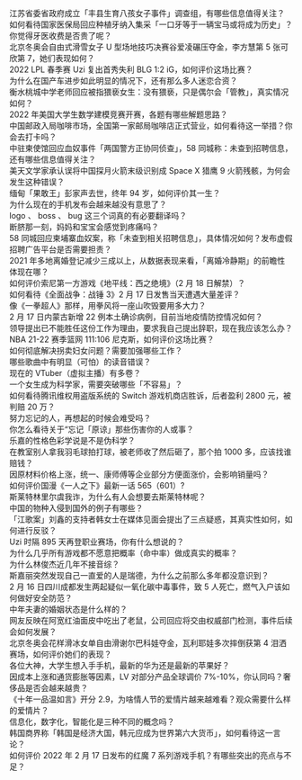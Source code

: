 江苏省委省政府成立「丰县生育八孩女子事件」调查组，有哪些信息值得关注？  
如何看待国家医保局回应种植牙纳入集采「一口牙等于一辆宝马或将成为历史」？你觉得牙医收费是否贵了呢？  
北京冬奥会自由式滑雪女子 U 型场地技巧决赛谷爱凌碾压夺金，李方慧第 5 张可欣第 7，她们表现如何？  
2022 LPL 春季赛 Uzi 复出首秀失利 BLG 1:2 iG，如何评价这场比赛？  
为什么在国产车进步如此明显的情况下，还有那么多人迷恋合资？  
衡水桃城中学老师回应被指猥亵女生：没有猥亵，只是偶尔会「管教」，真实情况如何？  
2022 年美国大学生数学建模竞赛开赛，各题有哪些解题思路？  
中国邮政入局咖啡市场，全国第一家邮局咖啡店正式营业，如何看待这一举措？你会去打卡吗？  
中驻柬使馆回应血奴事件「两国警方正协同侦查」，58 同城称：未查到招聘信息，还有哪些信息值得关注？  
美天文学家承认误将中国探月火箭末级识别成 Space X 猎鹰 9 火箭残骸，为何会发生这种错误？  
缅甸「果敢王」彭家声去世，终年 94 岁，如何评价其一生？  
为什么现在的手机发布会越来越没有意思了？  
logo 、 boss 、 bug 这三个词真的有必要翻译吗？  
断脐那一刻，妈妈和宝宝会感觉到疼痛吗？  
58 同城回应柬埔寨血奴案，称「未查到相关招聘信息」，具体情况如何？发布虚假招聘广告平台是否需要担责？  
2021 年多地离婚登记减少三成以上，从数据表现来看，「离婚冷静期」的前瞻性体现在哪？  
如何评价索尼第一方游戏《地平线：西之绝境》（2 月 18 日解禁）？  
如何看待《全面战争：战锤 3》2 月 17 日发售当天遭遇大量差评？  
像《一拳超人》那样，用拳风将一座山吹毁要用多大力？  
2 月 17 日内蒙古新增 22 例本土确诊病例，目前当地疫情防控情况如何？  
领导提出已不能胜任这份工作为理由，要求我自己提出辞职，现在我应该怎么办？  
NBA 21-22 赛季篮网 111:106 尼克斯，如何评价这场比赛？  
如何彻底解决拐卖妇女问题？需要加强哪些工作？  
哪些歌曲中有明显（可怕）的读音错误？  
现在的 VTuber（虚拟主播）有多卷？  
一个女生成为科学家，需要突破哪些「不容易」？  
如何看待腾讯维权用盗版系统的 Switch 游戏机商店胜诉，后者盈利 2800 元，被判赔 20 万？  
努力忘记的人，再想起的时候会难受吗？  
你怎么看待关于“忘记「原谅」那些伤害你的人或事？  
乐嘉的性格色彩学说是不是伪科学？  
在教室别人拿我羽毛球拍打球，被老师收了然后砸了，那个拍 1000 多，应该找谁赔钱？  
因原材料价格上涨，统一、康师傅等企业部分方便面涨价，会影响销量吗？  
如何评价国漫《一人之下》最新一话 565（601）?  
斯莱特林里尔虞我诈，为什么有人会想要去斯莱特林呢？  
中国的物种入侵到国外的例子有哪些？  
「江歌案」刘鑫的支持者韩女士在媒体见面会提出了三点疑惑，其真实性如何，如何进行反驳？  
Uzi 时隔 895 天再登职业赛场，你有什么想说的？  
为什么几乎所有游戏都不愿意把概率（命中率）做成真实的概率？  
为什么林俊杰近几年不接音综？  
斯嘉丽突然发现自己一直爱的人是瑞德，为什么之前那么多年都没意识到？  
2 月 16 日四川成都发生两起疑似一氧化碳中毒事件，致 5 人死亡，燃气入户该如何做好安全防范？  
中年夫妻的婚姻状态是什么样的？  
网友反映在阿宽红油面皮中吃出了老鼠，公司回应将交由权威部门检测，事件后续会如何发展？  
北京冬奥会花样滑冰女单自由滑谢尔巴科娃夺金，瓦利耶娃多次摔倒获第 4 泪洒赛场，如何评价她们的表现？  
各位大神，大学生想入手手机，最新的华为还是最新的苹果好？  
因成本上涨和通货膨胀等因素，LV 对部分产品全球调价 7%-10%，你认同吗？奢侈品是否会越来越贵？  
《十年一品温如言》开分 2.9，为啥情人节的爱情片越来越难看？观众需要什么样的爱情片？  
信息化，数字化，智能化是三种不同的概念吗？  
韩国商界称「韩国是经济大国，韩元应成为世界第六大货币」，如何看待这一言论？  
如何评价 2022 年 2 月 17 日发布的红魔 7 系列游戏手机？有哪些突出的亮点与不足？  

